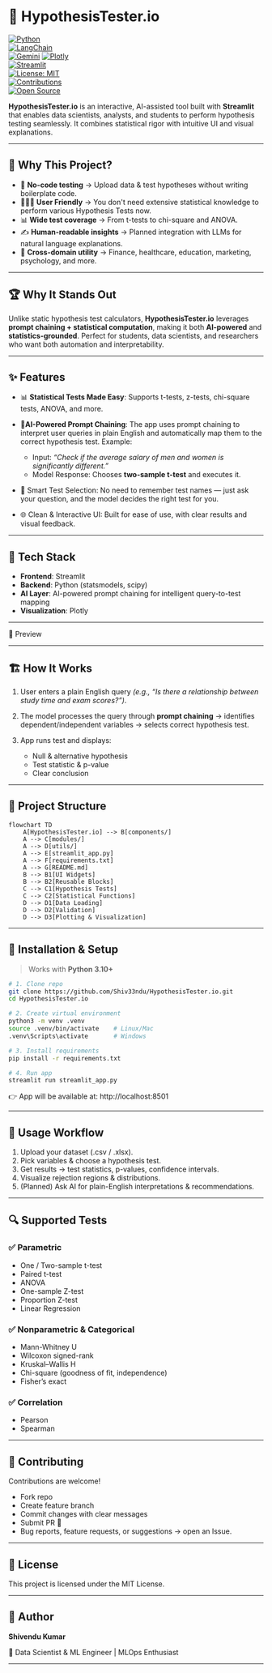 <!-- ============================================= -->
<!--            HypothesisTester.io README          -->
<!-- ============================================= -->

# 🧪 HypothesisTester.io  

[![Python](https://img.shields.io/badge/python-3.10+-blue.svg?logo=python)](https://www.python.org/)  
[![LangChain](https://img.shields.io/badge/Powered%20by-LangChain-1C3C3C.svg?logo=chainlink&logoColor=white)](https://www.langchain.com/)  
[![Gemini](https://img.shields.io/badge/AI-Gemini-4285F4.svg?logo=google&logoColor=white)](https://deepmind.google/technologies/gemini/)
[![Plotly](https://img.shields.io/badge/Visualization-Plotly-3F4F75.svg?logo=plotly&logoColor=white)](https://plotly.com/)  
[![Streamlit](https://img.shields.io/badge/Built%20with-Streamlit-FF4B4B.svg?logo=streamlit&logoColor=white)](https://streamlit.io/)  
[![License: MIT](https://img.shields.io/badge/License-MIT-green.svg)](LICENSE)  
[![Contributions](https://img.shields.io/badge/Contributions-Welcome-brightgreen.svg?logo=github)](CONTRIBUTING.md)  
[![Open Source](https://img.shields.io/badge/Open%20Source-%E2%9D%A4-red.svg)]()  

**HypothesisTester.io** is an interactive, AI-assisted tool built with **Streamlit** that enables data scientists, analysts, and students to perform hypothesis testing seamlessly. It combines statistical rigor with intuitive UI and visual explanations.

---

## 🚀 Why This Project?

- 🧠 **No-code testing** → Upload data & test hypotheses without writing boilerplate code.  
- 👨🏻‍🦱 **User Friendly** → You don't need extensive statistical knowledge to perform various Hypothesis Tests now.
- 📊 **Wide test coverage** → From t-tests to chi-square and ANOVA.  
- ✍️ **Human-readable insights** → Planned integration with LLMs for natural language explanations.  
- 🎯 **Cross-domain utility** → Finance, healthcare, education, marketing, psychology, and more.  

---

## 🏆 Why It Stands Out

Unlike static hypothesis test calculators, **HypothesisTester.io** leverages **prompt chaining + statistical computation**, making it both **AI-powered** and **statistics-grounded**. Perfect for students, data scientists, and researchers who want both automation and interpretability.

---

## ✨ Features

- 📊 **Statistical Tests Made Easy**: Supports t-tests, z-tests, chi-square tests, ANOVA, and more.

- 🤖**AI-Powered Prompt Chaining**: The app uses prompt chaining to interpret user queries in plain English and automatically map them to the correct hypothesis test. Example:
    
    - Input: *“Check if the average salary of men and women is significantly different.”*
    - Model Response: Chooses **two-sample t-test** and executes it.

- 🎯 Smart Test Selection: No need to remember test names — just ask your question, and the model decides the right test for you.

- 🌐 Clean & Interactive UI: Built for ease of use, with clear results and visual feedback.

---

## 🚀 Tech Stack

- **Frontend**: Streamlit
- **Backend**: Python (statsmodels, scipy)
- **AI Layer**: AI-powered prompt chaining for intelligent query-to-test mapping
- **Visualization**: Plotly

---

📸 Preview

---

## 🏗️ How It Works

1. User enters a plain English query *(e.g., “Is there a relationship between study time and exam scores?”)*.

2. The model processes the query through **prompt chaining** → identifies dependent/independent variables → selects correct hypothesis test.

3. App runs test and displays:
    - Null & alternative hypothesis
    - Test statistic & p-value
    - Clear conclusion

---

## 📂 Project Structure

```mermaid
flowchart TD
    A[HypothesisTester.io] --> B[components/]
    A --> C[modules/]
    A --> D[utils/]
    A --> E[streamlit_app.py]
    A --> F[requirements.txt]
    A --> G[README.md]
    B --> B1[UI Widgets]
    B --> B2[Reusable Blocks]
    C --> C1[Hypothesis Tests]
    C --> C2[Statistical Functions]
    D --> D1[Data Loading]
    D --> D2[Validation]
    D --> D3[Plotting & Visualization]
```
---

## 🔧 Installation & Setup

> Works with **Python 3.10+**

```bash
# 1. Clone repo
git clone https://github.com/Shiv33ndu/HypothesisTester.io.git
cd HypothesisTester.io

# 2. Create virtual environment
python3 -m venv .venv
source .venv/bin/activate    # Linux/Mac
.venv\Scripts\activate       # Windows

# 3. Install requirements
pip install -r requirements.txt

# 4. Run app
streamlit run streamlit_app.py

```

👉 App will be available at: http://localhost:8501


---

## 🧩 Usage Workflow

1. Upload your dataset (.csv / .xlsx).
2. Pick variables & choose a hypothesis test.
3. Get results → test statistics, p-values, confidence intervals.
4. Visualize rejection regions & distributions.
5. (Planned) Ask AI for plain-English interpretations & recommendations.

---

## 🔍 Supported Tests

### ✅ Parametric

- One / Two-sample t-test
- Paired t-test
- ANOVA
- One-sample Z-test
- Proportion Z-test
- Linear Regression

### ✅ Nonparametric & Categorical

- Mann-Whitney U
- Wilcoxon signed-rank
- Kruskal–Wallis H
- Chi-square (goodness of fit, independence)
- Fisher’s exact


### ✅ Correlation

- Pearson
- Spearman

---

## 🤝 Contributing

Contributions are welcome!

- Fork repo
- Create feature branch
- Commit changes with clear messages
- Submit PR 🚀
- Bug reports, feature requests, or suggestions → open an Issue.

---

## 📝 License

This project is licensed under the MIT License.

---

## 👤 Author

**Shivendu Kumar**

💼 Data Scientist & ML Engineer | MLOps Enthusiast

---